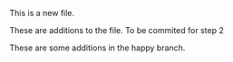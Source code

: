 This is a new file.


These are additions to the file. To be commited for step 2

These are some additions in the happy branch.
